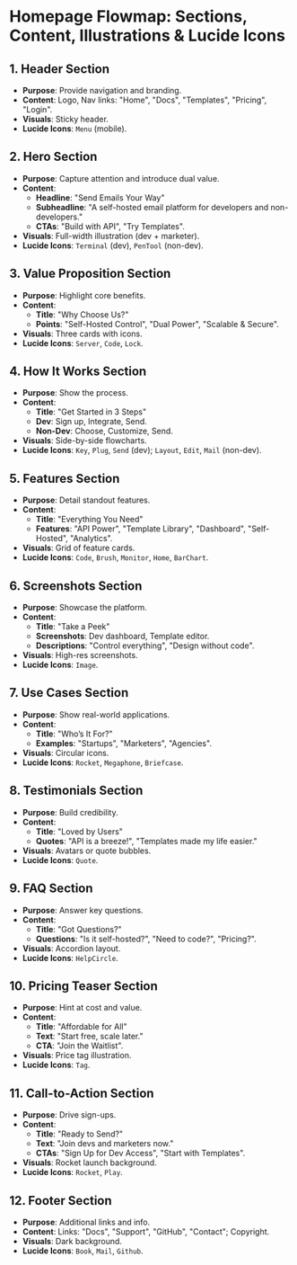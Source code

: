 # Homepage Flowmap: Sections, Content, Illustrations & Lucide Icons

## 1. Header Section
- **Purpose**: Provide navigation and branding.
- **Content**: Logo, Nav links: "Home", "Docs", "Templates", "Pricing", "Login".
- **Visuals**: Sticky header.
- **Lucide Icons**: `Menu` (mobile).

## 2. Hero Section
- **Purpose**: Capture attention and introduce dual value.
- **Content**:
  - **Headline**: "Send Emails Your Way"
  - **Subheadline**: "A self-hosted email platform for developers and non-developers."
  - **CTAs**: "Build with API", "Try Templates".
- **Visuals**: Full-width illustration (dev + marketer).
- **Lucide Icons**: `Terminal` (dev), `PenTool` (non-dev).

## 3. Value Proposition Section
- **Purpose**: Highlight core benefits.
- **Content**:
  - **Title**: "Why Choose Us?"
  - **Points**: "Self-Hosted Control", "Dual Power", "Scalable & Secure".
- **Visuals**: Three cards with icons.
- **Lucide Icons**: `Server`, `Code`, `Lock`.

## 4. How It Works Section
- **Purpose**: Show the process.
- **Content**:
  - **Title**: "Get Started in 3 Steps"
  - **Dev**: Sign up, Integrate, Send.
  - **Non-Dev**: Choose, Customize, Send.
- **Visuals**: Side-by-side flowcharts.
- **Lucide Icons**: `Key`, `Plug`, `Send` (dev); `Layout`, `Edit`, `Mail` (non-dev).

## 5. Features Section
- **Purpose**: Detail standout features.
- **Content**:
  - **Title**: "Everything You Need"
  - **Features**: "API Power", "Template Library", "Dashboard", "Self-Hosted", "Analytics".
- **Visuals**: Grid of feature cards.
- **Lucide Icons**: `Code`, `Brush`, `Monitor`, `Home`, `BarChart`.

## 6. Screenshots Section
- **Purpose**: Showcase the platform.
- **Content**:
  - **Title**: "Take a Peek"
  - **Screenshots**: Dev dashboard, Template editor.
  - **Descriptions**: "Control everything", "Design without code".
- **Visuals**: High-res screenshots.
- **Lucide Icons**: `Image`.

## 7. Use Cases Section
- **Purpose**: Show real-world applications.
- **Content**:
  - **Title**: "Who’s It For?"
  - **Examples**: "Startups", "Marketers", "Agencies".
- **Visuals**: Circular icons.
- **Lucide Icons**: `Rocket`, `Megaphone`, `Briefcase`.

## 8. Testimonials Section
- **Purpose**: Build credibility.
- **Content**:
  - **Title**: "Loved by Users"
  - **Quotes**: "API is a breeze!", "Templates made my life easier."
- **Visuals**: Avatars or quote bubbles.
- **Lucide Icons**: `Quote`.

## 9. FAQ Section
- **Purpose**: Answer key questions.
- **Content**:
  - **Title**: "Got Questions?"
  - **Questions**: "Is it self-hosted?", "Need to code?", "Pricing?".
- **Visuals**: Accordion layout.
- **Lucide Icons**: `HelpCircle`.

## 10. Pricing Teaser Section
- **Purpose**: Hint at cost and value.
- **Content**:
  - **Title**: "Affordable for All"
  - **Text**: "Start free, scale later."
  - **CTA**: "Join the Waitlist".
- **Visuals**: Price tag illustration.
- **Lucide Icons**: `Tag`.

## 11. Call-to-Action Section
- **Purpose**: Drive sign-ups.
- **Content**:
  - **Title**: "Ready to Send?"
  - **Text**: "Join devs and marketers now."
  - **CTAs**: "Sign Up for Dev Access", "Start with Templates".
- **Visuals**: Rocket launch background.
- **Lucide Icons**: `Rocket`, `Play`.

## 12. Footer Section
- **Purpose**: Additional links and info.
- **Content**: Links: "Docs", "Support", "GitHub", "Contact"; Copyright.
- **Visuals**: Dark background.
- **Lucide Icons**: `Book`, `Mail`, `Github`.